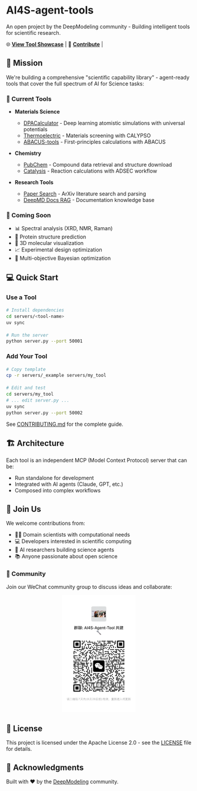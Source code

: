 # **AI4S-agent-tools**

An open project by the DeepModeling community - Building intelligent tools for scientific research.

🌐 **[View Tool Showcase](https://deepmodeling.github.io/AI4S-agent-tools/)** | 
🤝 **[Contribute](CONTRIBUTING.md)** |


## 🎯 Mission

We're building a comprehensive "scientific capability library" - agent-ready tools that cover the full spectrum of AI for Science tasks:

### 🔬 Current Tools

- **Materials Science** 
  - [DPACalculator](servers/DPACalculator/) - Deep learning atomistic simulations with universal potentials
  - [Thermoelectric](servers/thermoelectric/) - Materials screening with CALYPSO
  - [ABACUS-tools](servers/ABACUS-tools/) - First-principles calculations with ABACUS

- **Chemistry**
  - [PubChem](servers/pubchem/) - Compound data retrieval and structure download
  - [Catalysis](servers/catalysis/) - Reaction calculations with ADSEC workflow

- **Research Tools**
  - [Paper Search](servers/Paper_Search/) - ArXiv literature search and parsing
  - [DeepMD Docs RAG](servers/deepmd_docs_rag/) - Documentation knowledge base

### 🚀 Coming Soon

- 📊 Spectral analysis (XRD, NMR, Raman)
- 🧬 Protein structure prediction
- 🔭 3D molecular visualization
- 📈 Experimental design optimization
- 🧫 Multi-objective Bayesian optimization

## 💻 Quick Start

### Use a Tool

```bash
# Install dependencies
cd servers/<tool-name>
uv sync

# Run the server
python server.py --port 50001
```

### Add Your Tool

```bash
# Copy template
cp -r servers/_example servers/my_tool

# Edit and test
cd servers/my_tool
# ... edit server.py ...
uv sync
python server.py --port 50002
```

See [CONTRIBUTING.md](CONTRIBUTING.md) for the complete guide.

## 🏗️ Architecture

Each tool is an independent MCP (Model Context Protocol) server that can be:
- Run standalone for development
- Integrated with AI agents (Claude, GPT, etc.)
- Composed into complex workflows

## 🤝 Join Us

We welcome contributions from:
- 🧑‍🔬 Domain scientists with computational needs
- 💻 Developers interested in scientific computing
- 🤖 AI researchers building science agents
- 📚 Anyone passionate about open science

### 💬 Community

Join our WeChat community group to discuss ideas and collaborate:

<div align="center">
  <img src="data/image.png" alt="WeChat Community Group" width="200">
</div>

## 📄 License

This project is licensed under the Apache License 2.0 - see the [LICENSE](LICENSE) file for details.

## 🙏 Acknowledgments

Built with ❤️ by the [DeepModeling](https://github.com/deepmodeling) community.
